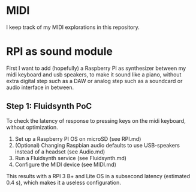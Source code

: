 # MIDI
I keep track of my MIDI explorations in this repository.

<h1>RPI as sound module</h1>
First I want to add (hopefully) a Raspberry PI as synthesizer between my midi keyboard and usb speakers, to make it sound like a piano, without extra digital step such as a DAW or analog step such as a soundcard or audio interface in between.

<h2>Step 1: Fluidsynth PoC</h1>
To check the latency of response to pressing keys on the midi keyboard, without optimization. 
<ol>
<li>Set up a Raspberry PI OS on microSD (see RPI.md)</li>
<li>(Optional) Changing Raspbian audio defaults to use USB-speakers instead of a headset (see Audio.md)</li>
<li>Run a Fluidsynth service (see Fluidsynth.md)</li>
<li>Configure the MIDI device (see MIDI.md)</li>
</ol>
This results with a RPI 3 B+ and Lite OS in a subsecond latency (estimated 0.4 s), which makes it a useless configuration.



<!--
<li>Create fluidsynth.sh as included in [this repository](https://github.com/GeordieTomo/Fluidsynth/blob/master/fluidsynth.sh), and run <code>sudo chmod +x fluidsynth.sh</code> to make it executable</li>
<li>Create a <code>keyboard</code> file in the <code>inst/</code> directory holding the soundfonts of my liking.</li>
<li>Run <code>./fluidsynth.sh</code> to test that midi keyboard presses result in events shown in the cli and heared on the usb speakers.</li>
</ul>
<h2>Autorun</h2>
<ul>
<li>Update <code>~/.bashrc</code>, scroll to the bottom and add<pre>
./setup.sh wurli
</pre>Make that file executable as well, and reboot</li>
</ul>
<h2>Autologin</h2>
<ul>
<li>Run <code>sudo raspi-config</code> and select the "Console Autologin" boot option, under "Desktop/CLI".</li>
<li>Reboot. The RPI should run headless now, without the need to SSH into it again.</li>
</ul>
<h2>References</h2>
<ul>
<li>Raspberry instructions for configuring: https://www.raspberrypi.org/documentation/configuration/wireless/wireless-cli.md  </li>
<li>Well explained https://jereme.me/post/raspberry-pi-midi-sound-module/</li>
</ul>
-->
